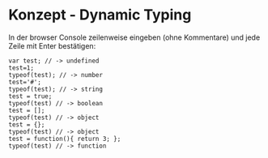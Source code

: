 # Konzept - Dynamic Typing

In der browser Console zeilenweise eingeben (ohne Kommentare) und jede Zeile mit Enter bestätigen:
```
var test; // -> undefined
test=1; 
typeof(test); // -> number
test='#';
typeof(test); // -> string
test = true;
typeof(test) // -> boolean
test = [];
typeof(test) // -> object
test = {};
typeof(test) // -> object
test = function(){ return 3; };
typeof(test) // -> function
```